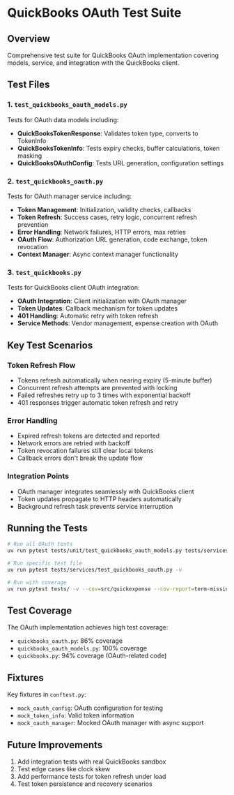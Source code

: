 # QuickBooks OAuth Test Suite

## Overview

Comprehensive test suite for QuickBooks OAuth implementation covering models, service, and integration with the QuickBooks client.

## Test Files

### 1. `test_quickbooks_oauth_models.py`
Tests for OAuth data models including:
- **QuickBooksTokenResponse**: Validates token type, converts to TokenInfo
- **QuickBooksTokenInfo**: Tests expiry checks, buffer calculations, token masking
- **QuickBooksOAuthConfig**: Tests URL generation, configuration settings

### 2. `test_quickbooks_oauth.py`
Tests for OAuth manager service including:
- **Token Management**: Initialization, validity checks, callbacks
- **Token Refresh**: Success cases, retry logic, concurrent refresh prevention
- **Error Handling**: Network failures, HTTP errors, max retries
- **OAuth Flow**: Authorization URL generation, code exchange, token revocation
- **Context Manager**: Async context manager functionality

### 3. `test_quickbooks.py`
Tests for QuickBooks client OAuth integration:
- **OAuth Integration**: Client initialization with OAuth manager
- **Token Updates**: Callback mechanism for token updates
- **401 Handling**: Automatic retry with token refresh
- **Service Methods**: Vendor management, expense creation with OAuth

## Key Test Scenarios

### Token Refresh Flow
- Tokens refresh automatically when nearing expiry (5-minute buffer)
- Concurrent refresh attempts are prevented with locking
- Failed refreshes retry up to 3 times with exponential backoff
- 401 responses trigger automatic token refresh and retry

### Error Handling
- Expired refresh tokens are detected and reported
- Network errors are retried with backoff
- Token revocation failures still clear local tokens
- Callback errors don't break the update flow

### Integration Points
- OAuth manager integrates seamlessly with QuickBooks client
- Token updates propagate to HTTP headers automatically
- Background refresh task prevents service interruption

## Running the Tests

```bash
# Run all OAuth tests
uv run pytest tests/unit/test_quickbooks_oauth_models.py tests/services/test_quickbooks_oauth.py tests/services/test_quickbooks.py -v

# Run specific test file
uv run pytest tests/services/test_quickbooks_oauth.py -v

# Run with coverage
uv run pytest tests/ -v --cov=src/quickexpense --cov-report=term-missing
```

## Test Coverage

The OAuth implementation achieves high test coverage:
- `quickbooks_oauth.py`: 86% coverage
- `quickbooks_oauth_models.py`: 100% coverage
- `quickbooks.py`: 94% coverage (OAuth-related code)

## Fixtures

Key fixtures in `conftest.py`:
- `mock_oauth_config`: OAuth configuration for testing
- `mock_token_info`: Valid token information
- `mock_oauth_manager`: Mocked OAuth manager with async support

## Future Improvements

1. Add integration tests with real QuickBooks sandbox
2. Test edge cases like clock skew
3. Add performance tests for token refresh under load
4. Test token persistence and recovery scenarios
